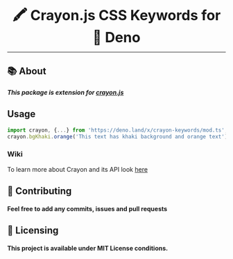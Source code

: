 <font size="6"><p align="center"><b>🖍️ Crayon.js CSS Keywords for 🦕 Deno</b></p></font>
<hr />

## :books: About
##### This package is extension for [crayon.js](https://github.com/crayon-js/crayon)

## Usage
```ts
import crayon, {...} from 'https://deno.land/x/crayon-keywords/mod.ts'; // import it instead of main crayon.js module
crayon.bgKhaki.orange('This text has khaki background and orange text')
```

### Wiki
To learn more about Crayon and its API look [here](https://github.com/crayon-js/crayon/wiki)

## :handshake: Contributing
#### Feel free to add any commits, issues and pull requests

## :memo: Licensing
#### This project is available under MIT License conditions.